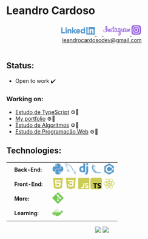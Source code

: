 # Leandro Cardoso
<div align="center">
  <a href="https://www.linkedin.com/in/leandro-cardoso-992529266">
    <img src="./svg/social/linkedin.svg" width="90"/>
  </a>
  &emsp;<a href="https://www.instagram.com/leandrocardosodev">
    <img src="./svg/social/instagram.svg" width="70"/>
    <img src="./svg/social/instagram_logo.svg" width="30"/>
  </a>
  <br>
  <a href="mailto:leandrocardosodev@gmail.com">
    leandrocardosodev@gmail.com
  </a>
</div>
&nbsp;

## Status:
* Open to work ✔️
### Working on:
* [Estudo de TypeScript](https://github.com/Leandro-Cardoso/STUDY-TypeScript) ⚙️🔨
* [My portfolio](https://github.com/Leandro-Cardoso/SITE-Portfolio-Leandro-Cardoso) ⚙️🔨
* [Estudo de Algoritmos](https://github.com/Leandro-Cardoso/STUDY-Vassouras-Algoritmos) ⚙️🔨
* [Estudo de Programação Web](https://github.com/Leandro-Cardoso/STUDY-Vassouras-Laboratorio-de-Programacao-de-Web-Sites) ⚙️🔨

## Technologies:
<div align="center">
  <table>
    <tr>
      <td width="100px">
        &emsp;<b>Back-End:</b>
      </td>
      <td>
        <img src="./svg/tech/python.svg" width="30"/>
        <img src="./svg/tech/sql.svg" width="30"/>
        <img src="./svg/tech/django.svg" width="30"/>
        <img src="./svg/tech/flask.svg" width="30"/>
        <img src="./svg/tech/csharp.svg" width="30" alt="TypeScript"/>
      </td>
    </tr>
    <tr>
      <td>
        &emsp;<b>Front-End:</b>
      </td>
      <td>
        <img src="./svg/tech/html.svg" width="30"/>
        <img src="./svg/tech/css.svg" width="30"/>
        <img src="./svg/tech/javascript.svg" width="30"/>
        <img src="./svg/tech/typescript.svg" width="30"/>
        <img src="./svg/tech/react.svg" width="30"/>
      </td>
    </tr>
    <tr>
      <td>
        &emsp;<b>More:</b>
      </td>
      <td>
        <img src="./svg/tech/git.svg" width="30"/>
      </td>
    </tr>
    <tr>
      <td>
        &emsp;<b>Learning:</b>
      </td>
      <td>
        <img src="./svg/tech/docker.svg" width="30"/>
      </td>
    </tr>
  </table>
  <img src="https://github-readme-stats.vercel.app/api/top-langs/?username=Leandro-Cardoso&custom_title=Top%20used%20technologies&langs_count=10&title_color=0f0&text_color=c9d1d9&bg_color=0d1117&hide_border=true&layout=compact"/>
  <img src="https://github-readme-stats.vercel.app/api?username=Leandro-Cardoso&hide_title=true&card_width=300&show_icons=true&include_all_commits=true&count_private=true&text_bold=false&ring_color=0f0&text_color=c9d1d9&icon_color=0f0&bg_color=0d1117&hide_border=true"/>
<div>
